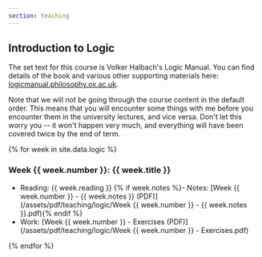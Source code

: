 ```yaml
---
section: teaching
---
```

## Introduction to Logic

The set text for this course is Volker Halbach's Logic Manual. You can find details of the book and various other supporting materials here: [logicmanual.philosophy.ox.ac.uk](http://logicmanual.philosophy.ox.ac.uk/).

Note that we will not be going through the course content in the default order. This means that you will encounter some things with me before you encounter them in the university lectures, and vice versa. Don't let this worry you -- it won't happen very much, and everything will have been covered twice by the end of term.

{% for week in site.data.logic %}
### Week {{ week.number }}: {{ week.title }}

- Reading: {{ week.reading }}
{% if week.notes %}- Notes: [Week {{ week.number }} - {{ week.notes }} (PDF)](/assets/pdf/teaching/logic/Week {{ week.number }} - {{ week.notes }}.pdf){% endif %}
- Work: [Week {{ week.number }} - Exercises (PDF)](/assets/pdf/teaching/logic/Week {{ week.number }} - Exercises.pdf)

{% endfor %}
